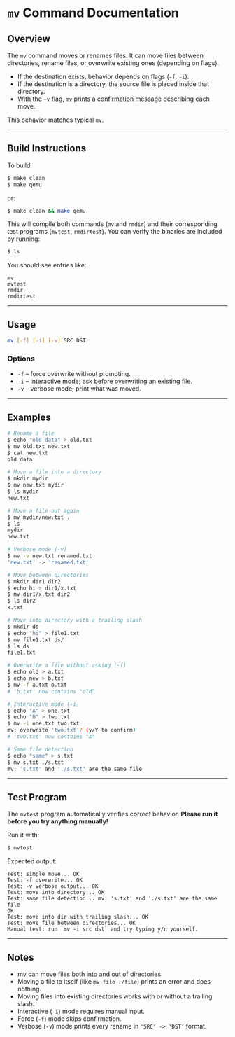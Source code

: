 # `mv` Command Documentation

## Overview

The `mv` command moves or renames files.
It can move files between directories, rename files, or overwrite existing ones (depending on flags).

* If the destination exists, behavior depends on flags (`-f`, `-i`).
* If the destination is a directory, the source file is placed inside that directory.
* With the `-v` flag, `mv` prints a confirmation message describing each move.

This behavior matches typical `mv`.

---

## Build Instructions
To build:
```sh
$ make clean
$ make qemu
```
or:
```sh
$ make clean && make qemu
```
This will compile both commands (`mv` and `rmdir`) and their corresponding test programs (`mvtest`, `rmdirtest`).
You can verify the binaries are included by running:
```sh
$ ls
```
You should see entries like:
```
mv
mvtest
rmdir
rmdirtest
```

---

## Usage

```sh
mv [-f] [-i] [-v] SRC DST
```

### Options

* `-f` – force overwrite without prompting.
* `-i` – interactive mode; ask before overwriting an existing file.
* `-v` – verbose mode; print what was moved.

---

## Examples

```sh
# Rename a file
$ echo "old data" > old.txt
$ mv old.txt new.txt
$ cat new.txt
old data

# Move a file into a directory
$ mkdir mydir
$ mv new.txt mydir
$ ls mydir
new.txt

# Move a file out again
$ mv mydir/new.txt .
$ ls
mydir  
new.txt

# Verbose mode (-v)
$ mv -v new.txt renamed.txt
'new.txt' -> 'renamed.txt'

# Move between directories
$ mkdir dir1 dir2
$ echo hi > dir1/x.txt
$ mv dir1/x.txt dir2
$ ls dir2
x.txt

# Move into directory with a trailing slash
$ mkdir ds
$ echo "hi" > file1.txt
$ mv file1.txt ds/
$ ls ds
file1.txt

# Overwrite a file without asking (-f)
$ echo old > a.txt
$ echo new > b.txt
$ mv -f a.txt b.txt
# 'b.txt' now contains "old"

# Interactive mode (-i)
$ echo "A" > one.txt
$ echo "B" > two.txt
$ mv -i one.txt two.txt
mv: overwrite 'two.txt'? (y/Y to confirm)
# 'two.txt' now contains "A"

# Same file detection
$ echo "same" > s.txt
$ mv s.txt ./s.txt
mv: 's.txt' and './s.txt' are the same file
```

---

## Test Program

The `mvtest` program automatically verifies correct behavior.
**Please run it before you try anything manually!**

Run it with:

```sh
$ mvtest
```

Expected output:

```
Test: simple move... OK
Test: -f overwrite... OK
Test: -v verbose output... OK
Test: move into directory... OK
Test: same file detection... mv: 's.txt' and './s.txt' are the same file
OK
Test: move into dir with trailing slash... OK
Test: move file between directories... OK
Manual test: run `mv -i src dst` and try typing y/n yourself.
```

---

## Notes
* mv can move files both into and out of directories.
* Moving a file to itself (like `mv file ./file`) prints an error and does nothing.
* Moving files into existing directories works with or without a trailing slash.
* Interactive (`-i`) mode requires manual input.
* Force (`-f`) mode skips confirmation.
* Verbose (`-v`) mode prints every rename in `'SRC' -> 'DST'` format.
